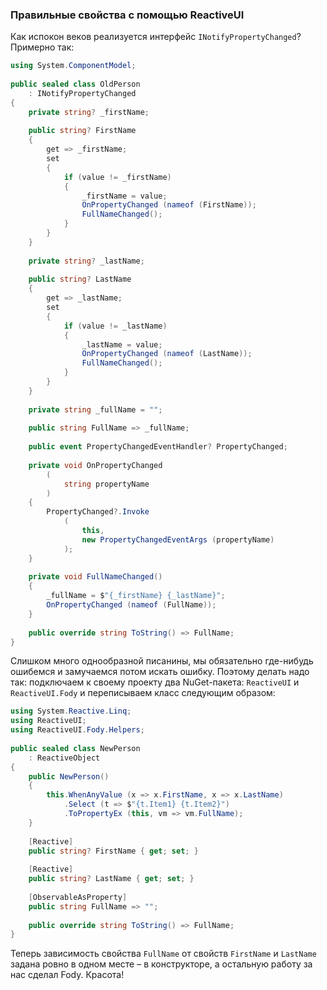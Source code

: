 ﻿### Правильные свойства с помощью ReactiveUI

Как испокон веков реализуется интерфейс `INotifyPropertyChanged`? Примерно так:

```csharp
using System.ComponentModel;
 
public sealed class OldPerson
    : INotifyPropertyChanged
{
    private string? _firstName;
 
    public string? FirstName
    {
        get => _firstName;
        set
        {
            if (value != _firstName)
            {
                _firstName = value;
                OnPropertyChanged (nameof (FirstName));
                FullNameChanged();
            }
        }
    }
 
    private string? _lastName;
 
    public string? LastName
    {
        get => _lastName;
        set
        {
            if (value != _lastName)
            {
                _lastName = value;
                OnPropertyChanged (nameof (LastName));
                FullNameChanged();
            }
        }
    }
 
    private string _fullName = "";
 
    public string FullName => _fullName;
 
    public event PropertyChangedEventHandler? PropertyChanged;
 
    private void OnPropertyChanged
        (
            string propertyName
        )
    {
        PropertyChanged?.Invoke 
            (
                this, 
                new PropertyChangedEventArgs (propertyName)
            );
    }
 
    private void FullNameChanged()
    {
        _fullName = $"{_firstName} {_lastName}";
        OnPropertyChanged (nameof (FullName));
    }
 
    public override string ToString() => FullName;
}
```

Слишком много однообразной писанины, мы обязательно где-нибудь ошибемся и замучаемся потом искать ошибку. Поэтому делать надо так: подключаем к своему проекту два NuGet-пакета: `ReactiveUI` и `ReactiveUI.Fody` и переписываем класс следующим образом:

```csharp
using System.Reactive.Linq;
using ReactiveUI;
using ReactiveUI.Fody.Helpers;
 
public sealed class NewPerson
    : ReactiveObject
{
    public NewPerson()
    {
        this.WhenAnyValue (x => x.FirstName, x => x.LastName)
            .Select (t => $"{t.Item1} {t.Item2}")
            .ToPropertyEx (this, vm => vm.FullName);
    }
 
    [Reactive]
    public string? FirstName { get; set; }
 
    [Reactive]
    public string? LastName { get; set; }
 
    [ObservableAsProperty]
    public string FullName => "";
 
    public override string ToString() => FullName;
}
```

Теперь зависимость свойства `FullName` от свойств `FirstName` и `LastName` задана ровно в одном месте – в конструкторе, а остальную работу за нас сделал Fody. Красота!
